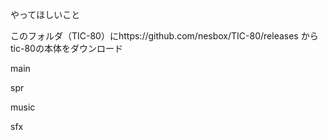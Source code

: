やってほしいこと

このフォルダ（TIC-80）にhttps://github.com/nesbox/TIC-80/releases からtic-80の本体をダウンロード

main

spr

music

sfx
